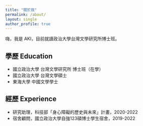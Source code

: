 ```yaml
---
title: "關於我"
permalink: /about/
layout: single
author_profile: true
---
```


嗨，我是 AKI，目前就讀政治大學台灣文學研究所博士班。

## 學歷 Education

- 國立政治大學 台灣文學研究所 博士班（在學）
- 國立政治大學 台灣文學碩士
- 東海大學 中國文學學士

## 經歷 Experience

- 研究助理，科技部「身心障礙的歷史與未來」計畫，2020-2022
- 宿舍顧問，國立政治大學自強123碩博士學生宿舍，2019-2022
